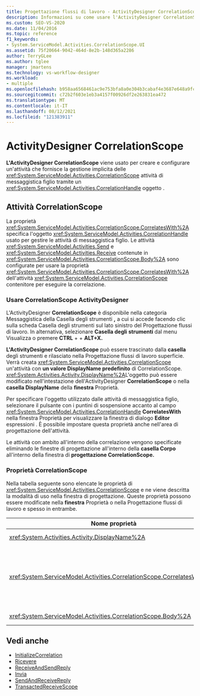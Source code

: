 ```yaml
---
title: Progettazione flussi di lavoro - ActivityDesigner CorrelationScope
description: Informazioni su come usare l'ActivityDesigner CorrelationScope per creare e configurare un'attività CorrelationScope.
ms.custom: SEO-VS-2020
ms.date: 11/04/2016
ms.topic: reference
f1_keywords:
- System.ServiceModel.Activities.CorrelationScope.UI
ms.assetid: 75f20664-9042-464d-8e2b-148d365a2286
author: TerryGLee
ms.author: tglee
manager: jmartens
ms.technology: vs-workflow-designer
ms.workload:
- multiple
ms.openlocfilehash: b958aa6568461ac9e753bfa8a0e304b3cabaf4e3687e648a9fc9853d113fe51a
ms.sourcegitcommit: c72b2f603e1eb3a4157f00926df2e263831ea472
ms.translationtype: MT
ms.contentlocale: it-IT
ms.lasthandoff: 08/12/2021
ms.locfileid: "121383911"
---
```

# <a name="correlationscope-activity-designer"></a>ActivityDesigner CorrelationScope

**L'ActivityDesigner CorrelationScope** viene usato per creare e configurare un'attività che fornisce la gestione implicita delle <xref:System.ServiceModel.Activities.CorrelationScope> attività di messaggistica figlio tramite un <xref:System.ServiceModel.Activities.CorrelationHandle> oggetto .

## <a name="the-correlationscope-activity"></a>Attività CorrelationScope

La proprietà <xref:System.ServiceModel.Activities.CorrelationScope.CorrelatesWith%2A> specifica l'oggetto <xref:System.ServiceModel.Activities.CorrelationHandle> usato per gestire le attività di messaggistica figlio. Le attività <xref:System.ServiceModel.Activities.Send> e <xref:System.ServiceModel.Activities.Receive> contenute in <xref:System.ServiceModel.Activities.CorrelationScope.Body%2A> sono configurate per usare la proprietà <xref:System.ServiceModel.Activities.CorrelationScope.CorrelatesWith%2A> dell'attività <xref:System.ServiceModel.Activities.CorrelationScope> contenitore per eseguire la correlazione.

### <a name="use-the-correlationscope-activity-designer"></a>Usare CorrelationScope ActivityDesigner

L'ActivityDesigner **CorrelationScope** è  disponibile nella categoria Messaggistica della Casella  degli strumenti **,** a cui si accede facendo clic sulla scheda Casella degli strumenti sul lato sinistro del Progettazione flussi di lavoro. In alternativa, selezionare **Casella degli** **strumenti** dal menu Visualizza o premere **CTRL** +  + **ALT+X.**

**L'ActivityDesigner CorrelationScope** può essere trascinato dalla **casella** degli strumenti e rilasciato nella Progettazione flussi di lavoro superficie. Verrà creata <xref:System.ServiceModel.Activities.CorrelationScope> un'attività con **un valore DisplayName predefinito** di CorrelationScope. <xref:System.Activities.Activity.DisplayName%2A>L'oggetto può essere modificato nell'intestazione dell'ActivityDesigner **CorrelationScope** o nella **casella DisplayName** della **finestra** Proprietà.

Per specificare l'oggetto utilizzato dalle attività di messaggistica figlio, selezionare il pulsante con i puntini di sospensione accanto al campo <xref:System.ServiceModel.Activities.CorrelationHandle> **CorrelatesWith** nella finestra Proprietà per visualizzare la finestra di dialogo **Editor** espressioni .  È possibile impostare questa proprietà anche nell'area di progettazione dell'attività.

Le attività con ambito all'interno della correlazione vengono specificate eliminando le finestre di progettazione all'interno della **casella Corpo** all'interno della finestra di **progettazione CorrelationScope.**

### <a name="the-correlationscope-properties"></a>Proprietà CorrelationScope

Nella tabella seguente sono elencate le proprietà di <xref:System.ServiceModel.Activities.CorrelationScope> e ne viene descritta la modalità di uso nella finestra di progettazione. Queste proprietà possono essere modificate nella **finestra** Proprietà o nella Progettazione flussi di lavoro e spesso in entrambe.

|Nome proprietà|Obbligatoria|Utilizzo|
|-|--------------|-|
|<xref:System.Activities.Activity.DisplayName%2A>|Falso|Nome descrittivo facoltativo dell'attività <xref:System.ServiceModel.Activities.InitializeCorrelation>.|
|<xref:System.ServiceModel.Activities.CorrelationScope.CorrelatesWith%2A>|Falso|Consente di specificare l'oggetto <xref:System.ServiceModel.Activities.CorrelationHandle> usato per gestire le attività di messaggistica figlio. Se non si imposta questa proprietà, <xref:System.ServiceModel.Activities.CorrelationScope> crea automaticamente un oggetto <xref:System.ServiceModel.Activities.CorrelationHandle> implicito.|
|<xref:System.ServiceModel.Activities.CorrelationScope.Body%2A>|Falso|Consente di specificare le attività all'interno dell'ambito della correlazione.|

## <a name="see-also"></a>Vedi anche

- [InitializeCorrelation](../workflow-designer/initializecorrelation-activity-designer.md)
- [Ricevere](../workflow-designer/receive-activity-designer.md)
- [ReceiveAndSendReply](../workflow-designer/receiveandsendreply-template-designer.md)
- [Invia](../workflow-designer/send-activity-designer.md)
- [SendAndReceiveReply](../workflow-designer/sendandreceivereply-template-designer.md)
- [TransactedReceiveScope](../workflow-designer/transactedreceivescope-activity-designer.md)